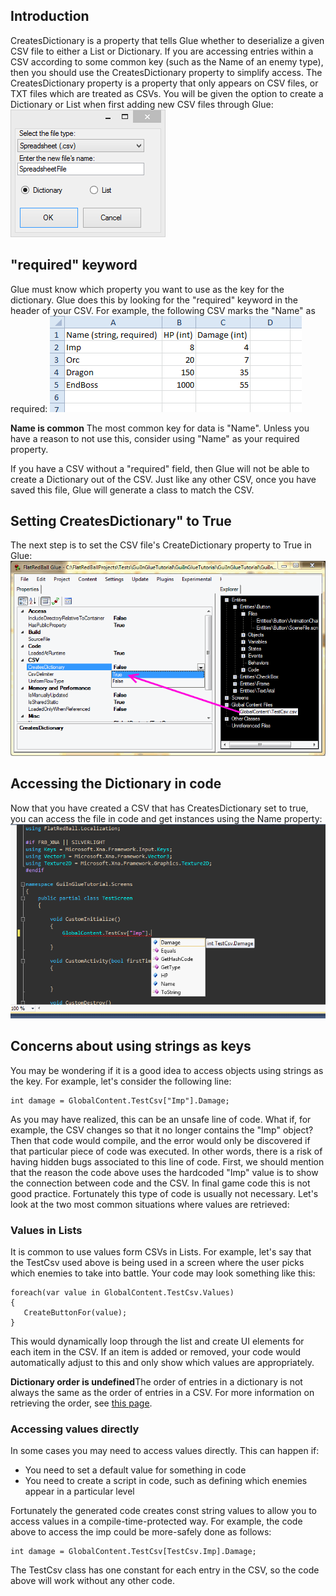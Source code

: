 ## Introduction

CreatesDictionary is a property that tells Glue whether to deserialize a given CSV file to either a List or Dictionary. If you are accessing entries within a CSV according to some common key (such as the Name of an enemy type), then you should use the CreatesDictionary property to simplify access. The CreatesDictionary property is a property that only appears on CSV files, or TXT files which are treated as CSVs. You will be given the option to create a Dictionary or List when first adding new CSV files through Glue: ![SpreadsheetDictionaryOrList.PNG](/media/migrated_media-SpreadsheetDictionaryOrList.PNG)

## "required" keyword

Glue must know which property you want to use as the key for the dictionary. Glue does this by looking for the "required" keyword in the header of your CSV. For example, the following CSV marks the "Name" as required: ![CsvWithRequiredName.PNG](/media/migrated_media-CsvWithRequiredName.PNG)

**Name is common** The most common key for data is "Name". Unless you have a reason to not use this, consider using "Name" as your required property.

If you have a CSV without a "required" field, then Glue will not be able to create a Dictionary out of the CSV. Just like any other CSV, once you have saved this file, Glue will generate a class to match the CSV.

## Setting CreatesDictionary" to True

The next step is to set the CSV file's CreateDictionary property to True in Glue: ![CreatesDictionaryProperty.png](/media/migrated_media-CreatesDictionaryProperty.png)

## Accessing the Dictionary in code

Now that you have created a CSV that has CreatesDictionary set to true, you can access the file in code and get instances using the Name property: ![DictionaryInCode.png](/media/migrated_media-DictionaryInCode.png)

## Concerns about using strings as keys

You may be wondering if it is a good idea to access objects using strings as the key. For example, let's consider the following line:

    int damage = GlobalContent.TestCsv["Imp"].Damage;

As you may have realized, this can be an unsafe line of code. What if, for example, the CSV changes so that it no longer contains the "Imp" object? Then that code would compile, and the error would only be discovered if that particular piece of code was executed. In other words, there is a risk of having hidden bugs associated to this line of code. First, we should mention that the reason the code above uses the hardcoded "Imp" value is to show the connection between code and the CSV. In final game code this is not good practice. Fortunately this type of code is usually not necessary. Let's look at the two most common situations where values are retrieved:

### Values in Lists

It is common to use values form CSVs in Lists. For example, let's say that the TestCsv used above is being used in a screen where the user picks which enemies to take into battle. Your code may look something like this:

    foreach(var value in GlobalContent.TestCsv.Values)
    {
       CreateButtonFor(value);
    }

This would dynamically loop through the list and create UI elements for each item in the CSV. If an item is added or removed, your code would automatically adjust to this and only show which values are appropriately.

**Dictionary order is undefined**The order of entries in a dictionary is not always the same as the order of entries in a CSV. For more information on retrieving the order, see [this page](/frb/docs/index.php?title=Glue:Reference:Files:CSV:OrderedList.md "Glue:Reference:Files:CSV:OrderedList").

### Accessing values directly

In some cases you may need to access values directly. This can happen if:

-   You need to set a default value for something in code
-   You need to create a script in code, such as defining which enemies appear in a particular level

Fortunately the generated code creates const string values to allow you to access values in a compile-time-protected way. For example, the code above to access the imp could be more-safely done as follows:

    int damage = GlobalContent.TestCsv[TestCsv.Imp].Damage;

The TestCsv class has one constant for each entry in the CSV, so the code above will work without any other code.
